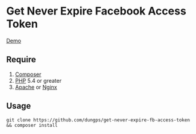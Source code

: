 # Get Never Expire Facebook Access Token

[Demo](https://dungpstools.herokuapp.com/)

## Require
1. [Composer](https://getcomposer.org)
2. [PHP](http://php.net/) 5.4 or greater
3. [Apache](https://www.apache.org/) or [Nginx](https://nginx.org/en/)

## Usage

```
git clone https://github.com/dungps/get-never-expire-fb-access-token && composer install
```
